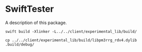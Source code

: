 # SwiftTester

A description of this package.

`swift build -Xlinker -L../../client/experimental_lib/build/`

`cp ../../client/experimental_lib/build/libpm3rrg_rdv4.dylib .build/debug/`


